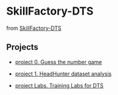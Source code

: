 # SkillFactory-DTS

from [SkillFactory-DTS](https://github.com/kdunaev-a10/SkillFactory-DTS)

## Projects

* [project 0. Guess the number game](https://github.com/kdunaev-a10/SkillFactory-DTS/tree/main/project_0)

* [project 1. HeadHunter dataset analysis](https://github.com/kdunaev-a10/SkillFactory-DTS/tree/main/project_1) 

* [project Labs. Training Labs for DTS](https://github.com/kdunaev-a10/SkillFactory-DTS/tree/main/module-python)
